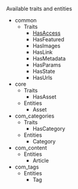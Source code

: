 Available traits and entities

* common
    * Traits
        * [HasAccess](./Traits/HasAccess.md)
        * HasFeatured
        * HasImages
        * HasLink
        * HasMetadata
        * HasParams
        * HasState
        * HasUrls
* core
    * Traits
        * HasAsset
    * Entities
        * Asset
* com_categories
    * Traits
        * HasCategory
    * Entities
        * Category
* com_content
    * Entities
        * Article
* com_tags
    * Entities
        * Tag
